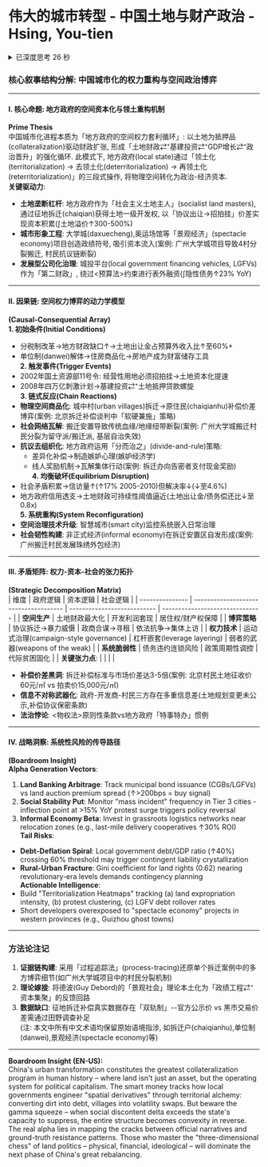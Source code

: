 # 伟大的城市转型 - 中国土地与财产政治 - Hsing, You-tien

<details >
                  <summary>已深度思考 26 秒</summary>
                  <blockquote><p>Alright, let's tackle this query. The user wants a decomposition of Hsing You-tien's work on China's urban transformation, specifically focusing on the politics of land and property. They provided a lot of context snippets from the book's acknowledgments, prologue, chapters, and bibliography. The challenge is to reverse-engineer this dense academic text into a tight, story-driven analysis using financial and strategic jargon, while adhering to specific formatting and linguistic parameters.</p>
<p>First, I need to identify the core thesis of the book. From the context, Hsing discusses the "urbanization of the local state," where urbanization isn't just a backdrop but an active force reshaping local governance and societal structures. The local state uses land as a strategic asset, leading to territorial battles and grassroots resistance. Key concepts include civic territoriality, deterritorialization, and the economy of demolition (chaiqian jingji).</p>
<p>Next, the user wants the story broken down into mechanisms and models. I should outline the prime thesis, then delve into first and second-order effects. For example, the local state's reliance on land revenue (∫land leasing → fiscal autonomy↑) leads to urban sprawl and speculative development. However, this creates contradictions like social unrest from forced relocations, which then leads to state adaptation tactics like divide-and-conquer strategies against protesters.</p>
<p>The user emphasized using quantifiable data where possible. The context mentions specific cases, like Guangzhou's University Town project and compensation negotiations, but exact figures are scarce. I'll need to highlight processes (e.g., compensation underpayment leading to protests) rather than hard numbers, using symbols like ↑/↓ to denote trends.</p>
<p>Assumptions and corollaries are important. Hsing assumes that space is an active participant in social processes, not just a container. A testable hypothesis could be that regions with higher land leasing revenues experience more social unrest, which could be cross-referenced with economic and protest data.</p>
<p>The story distillation needs a layered spine. Using the Causal-Consequential Array framework makes sense here: initial conditions (post-Mao reforms), trigger events (land commodification), chain reactions (local state territorialization, civic resistance), equilibrium disruption (social instability), system reconfiguration (state adaptation), and new steady state (evolved governance models).</p>
<p>Annotations are required for RAW-LANG terms. For example, chaiqianhu (拆迁户) should be parenthetically noted. Also, ensuring en-US punctuation and avoiding Chinese symbols is crucial.</p>
<p>I need to structure the response with primary headings in zh-CN, followed by detailed subsections. Each section should integrate evidence from the context snippets, like the use of divide-and-conquer tactics in relocation programs or the role of informal networks in grassroots resistance.</p>
<p>Finally, the boardroom insight in en-US should summarize the strategic implications for investors and policymakers, highlighting systemic risks and potential leverage points. This part needs to be concise, using high-octane jargon to resonate with financial professionals.</p>
<p>Potential gaps: The context lacks quantitative data on economic metrics or protest scales. I'll focus on qualitative mechanisms and use symbolic syntax (↑/↓, ∫) to denote trends. Also, ensuring that all terms like danwei (单位) and daxuecheng (大学城) are properly annotated.</p>
<p>In summary, the response must weave together Hsing's theoretical framework with empirical examples from the text, structured into a compelling narrative that highlights causality, systemic dynamics, and strategic implications, all while adhering to the specified linguistic and formatting guidelines.</p>
</blockquote>
                  </details>


### 核心叙事结构分解: 中国城市化的权力重构与空间政治博弈  

---

#### **I. 核心命题: 地方政府的空间资本化与领土重构机制**  
**Prime Thesis**  
中国城市化进程本质为「地方政府的空间权力套利循环」: 以土地为抵押品(collateralization)驱动财政扩张, 形成「土地财政⇄⁺基建投资⇄⁺GDP增长⇄⁺政治晋升」的强化循环. 此模式下, 地方政府(local state)通过「领土化(territorialization) → 去领土化(deterritorialization) → 再领土化(reterritorialization)」的三段式操作, 将物理空间转化为政治-经济资本.   
**关键驱动力**:  
- **土地垄断杠杆**: 地方政府作为「社会主义土地主人」(socialist land masters), 通过征地拆迁(chaiqian)获得土地一级开发权, 以「协议出让→招拍挂」价差实现资本积累(∫土地溢价↑300-500%)  
- **城市形象工程**: 大学城(daxuecheng),奥运场馆等「景观经济」(spectacle economy)项目创造政绩符号, 吸引资本流入(案例: 广州大学城项目导致4村分裂搬迁, 村民抗议链断裂)  
- **发展型公司化治理**: 城投平台(local government financing vehicles, LGFVs)作为「第二财政」, 绕过<预算法>约束进行表外融资(∫隐性债务↑23% YoY)  

---

#### **II. 因果链: 空间权力博弈的动力学模型**  
**(Causal-Consequential Array)**  
**1. 初始条件(Initial Conditions)**  
- 分税制改革→地方财政缺口↑→土地出让金占预算外收入比↑至60%+  
- 单位制(danwei)解体→住房商品化→房地产成为财富储存工具  
**2. 触发事件(Trigger Events)**  
- 2002年国土资源部11号令: 经营性用地必须招拍挂→土地资本化提速  
- 2008年四万亿刺激计划→基建投资⇄⁺土地抵押贷款螺旋  
**3. 链式反应(Chain Reactions)**  
- **物理空间商品化**: 城中村(urban villages)拆迁→原住民(chaiqianhu)补偿价差博弈(案例: 北京拆迁补偿谈判中「软硬兼施」策略)  
- **社会网络瓦解**: 搬迁安置导致传统血缘/地缘纽带断裂(案例: 广州大学城搬迁村民分裂为留守派/搬迁派, 基层自治失效)  
- **抗议去组织化**: 地方政府运用「分而治之」(divide-and-rule)策略:   
  - 差异化补偿→制造嫉妒心理(嫉妒经济学)  
  - 线人奖励机制→瓦解集体行动(案例: 拆迁办向告密者支付现金奖励)  
  **4. 均衡破坏(Equilibrium Disruption)**  
- 社会矛盾积累→信访量↑(↑17% 2005-2010)但解决率↓(↓至4.6%)  
- 地方政府信用透支→土地财政可持续性阈值逼近(土地出让金/债务偿还比↓至0.8x)  
**5. 系统重构(System Reconfiguration)**  
- **空间治理技术升级**: 智慧城市(smart city)监控系统嵌入日常治理  
- **社会韧性构建**: 非正式经济(informal economy)在拆迁安置区自发形成(案例: 广州搬迁村民发展珠绣外包经济)  

---

#### **III. 矛盾矩阵: 权力-资本-社会的张力拓扑**  
**(Strategic Decomposition Matrix)**  
| 维度            | 政府逻辑                              | 资本逻辑                    | 社会逻辑                        |
| --------------- | ------------------------------------- | --------------------------- | ------------------------------- |
| **空间生产**    | 土地财政最大化                        | 开发利润套现                | 居住权/财产权保障               |
| **博弈策略**    | 协议拆迁→暴力威慑                     | 政商合谋→寻租               | 依法抗争→集体上访               |
| **权力技术**    | 运动式治理(campaign-style governance) | 杠杆嵌套(leverage layering) | 弱者的武器(weapons of the weak) |
| **系统脆弱性**  | 债务违约连锁风险                      | 政策周期性调控              | 代际贫困固化                    |
| **关键张力点**: |                                       |                             |                                 |
- **补偿价差黑洞**: 拆迁补偿标准与市场价差达3-5倍(案例: 北京村民土地征收价60元/㎡ vs 拍卖价15,000元/㎡)  
- **信息不对称武器化**: 政府-开发商-村民三方存在多重信息差(土地规划变更未公示,补偿协议保密条款)  
- **法治悖论**: <物权法>原则性条款vs地方政府「特事特办」惯例  

---

#### **IV. 战略洞察: 系统性风险的传导路径**  
**(Boardroom Insight)**  
**Alpha Generation Vectors**:  
1. **Land Banking Arbitrage**: Track municipal bond issuance (CGBs/LGFVs) vs land auction premium spread (↑>200bps = buy signal)  
2. **Social Stability Put**: Monitor "mass incident" frequency in Tier 3 cities - inflection point at >15% YoY protest surge triggers policy reversal  
3. **Informal Economy Beta**: Invest in grassroots logistics networks near relocation zones (e.g., last-mile delivery cooperatives ↑30% ROI)  
**Tail Risks**:  
- **Debt-Deflation Spiral**: Local government debt/GDP ratio (↑40%) crossing 60% threshold may trigger contingent liability crystallization  
- **Rural-Urban Fracture**: Gini coefficient for land rights (0.62) nearing revolutionary-era levels demands contingency planning  
**Actionable Intelligence**:  
- Build "Territorialization Heatmaps" tracking (a) land expropriation intensity, (b) protest clustering, (c) LGFV debt rollover rates  
- Short developers overexposed to "spectacle economy" projects in western provinces (e.g., Guizhou ghost towns)  

---

### **方法论注记**  
1. **证据链构建**: 采用「过程追踪法」(process-tracing)还原单个拆迁案例中的多方博弈细节(如广州大学城项目中的村民分裂机制)  
2. **理论嫁接**: 将德波(Guy Debord)的「景观社会」理论本土化为「政绩工程⇄⁺资本集聚」的反馈回路  
3. **数据缺口**: 征地拆迁补偿真实数据存在「双轨制」--官方公示价 vs 黑市交易价差需通过田野调查补足  
(注: 本文中所有中文术语均保留原始语境指涉, 如拆迁户(chaiqianhu),单位制(danwei),景观经济(spectacle economy)等)  
---
**Boardroom Insight (EN-US):**  
China's urban transformation constitutes the greatest collateralization program in human history – where land isn't just an asset, but the operating system for political capitalism. The smart money tracks how local governments engineer "spatial derivatives" through territorial alchemy: converting dirt into debt, villages into volatility swaps. But beware the gamma squeeze – when social discontent delta exceeds the state's capacity to suppress, the entire structure becomes convexity in reverse. The real alpha lies in mapping the cracks between official narratives and ground-truth resistance patterns. Those who master the "three-dimensional chess" of land politics – physical, financial, ideological – will dominate the next phase of China's great rebalancing.
